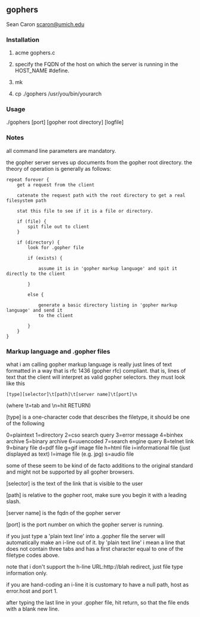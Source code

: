 gophers
-------
Sean Caron scaron@umich.edu

### Installation

1. acme gophers.c

2. specify the FQDN of the host on which the server is running in the HOST_NAME #define.

3. mk

4. cp ./gophers /usr/you/bin/yourarch

### Usage

./gophers [port] [gopher root directory] [logfile]

### Notes

all command line parameters are mandatory.

the gopher server serves up documents from the gopher root directory. the theory
of operation is generally as follows:

```
repeat forever {
	get a request from the client

	catenate the request path with the root directory to get a real filesystem path

	stat this file to see if it is a file or directory.

	if (file) {
		spit file out to client
	}

	if (directory) {
		look for .gopher file

		if (exists) {

			assume it is in 'gopher markup language' and spit it directly to the client

		}

		else {

			generate a basic directory listing in 'gopher markup language' and send it
			to the client

		}
	}
}
```

### Markup language and .gopher files

what i am calling gopher markup language is really just lines of text formatted in a way that
is rfc 1436 (gopher rfc) compliant. that is, lines of text that the client will interpret as valid
gopher selectors. they must look like this

```
[type][selector]\t[path]\t[server name]\t[port]\n
```

(where \t=tab and \n=hit RETURN)

[type] is a one-character code that describes the filetype, it should be one of the following

0=plaintext
1=directory
2=cso search query
3=error message
4=binhex archive
5=binary archive
6=uuencoded
7=search engine query
8=telnet link
9=binary file
d=pdf file
g=gif image file
h=html file
i=informational file (just displayed as text)
l=image file (e.g. jpg)
s=audio file

some of these seem to be kind of de facto additions to the original standard and might not be
supported by all gopher browsers.

[selector] is the text of the link that is visible to the user

[path] is relative to the gopher root, make sure you begin it with a leading slash.

[server name] is the fqdn of the gopher server

[port] is the port number on which the gopher server is running.

if you just type a 'plain text line' into a .gopher file the server will automatically make an i-line out of it.
by 'plain text line' i mean a line that does not contain three tabs and has a first character equal to one of
the filetype codes above.

note that i don't support the h-line URL:http://blah redirect, just file type information only.

if you are hand-coding an i-line it is customary to have a null path, host as error.host and port 1.

after typing the last line in your .gopher file, hit return, so that the file ends with a blank new line.
